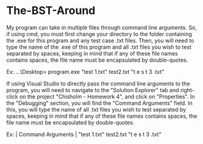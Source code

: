 The-BST-Around
==============
My program can take in multiple files through command line arguments. So, if using cmd, you must first change your directory to the folder containing the .exe for this program and any test case .txt files. Then, you will need to type the name of the .exe of this program and all .txt files you wish to test separated by spaces, keeping in mind that if any of these file names contains spaces, the file name must be encapsulated by double-quotes.

Ex: ...\Desktop> program.exe "test 1.txt" test2.txt "t e s t 3 .txt"

If using Visual Studio to directly pass the command line arguments to the program, you will need to navigate to the "Solution Explorer" tab and right-click on the project "Chisholm - Homework 4", and click on "Properties". In the "Debugging" section, you will find the "Command Arguments" field. In this, you will type the name of all .txt files you wish to test separated by spaces, keeping in mind that if any of these file names contains spaces, the file name 
must be encapsulated by double-quotes.

Ex: | Command Arguments | "test 1.txt" test2.txt "t e s t 3 .txt"
